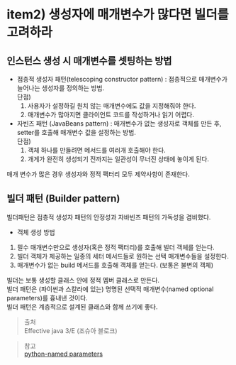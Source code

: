 # item2) 생성자에 매개변수가 많다면 빌더를 고려하라  

## 인스턴스 생성 시 매개변수를 셋팅하는 방법  
* 점층적 생성자 패턴(telescoping constructor pattern) : 점층적으로 매개변수가 늘어나는 생성자를 정의하는 방법.  
단점)
  1) 사용자가 설정하길 원치 않는 매개변수에도 값을 지정해줘야 한다.
  2) 매개변수가 많아지면 클라이언트 코드를 작성하거나 읽기 어렵다.
* 자빈즈 패턴 (JavaBeans pattern) : 매개변수가 없는 생성자로 객체를 만든 후, setter를 호출해 매개변수 값을 설정하는 방법.  
단점)
  1) 객체 하나를 만들려면 메서드를 여러개 호출해야 한다.
  2) 개게가 완전히 생성되기 전까지는 일관성이 무너진 상태에 놓이게 된다.
  
매개 변수가 많은 경우 생성자와 정적 팩터리 모두 제약사항이 존재한다.

## 빌더 패턴 (Builder pattern)
빌더패턴은 점층적 생성자 패턴의 안정성과 자바빈즈 패턴의 가독성을 겸비했다.  
* 객체 생성 방법
1) 필수 매개변수만으로 생성자(혹은 정적 팩터리)를 호출해 빌더 객체를 얻는다.
2) 빌더 객체가 제공하는 일종의 세터 메서드들로 원하는 선택 매개변수들을 설정한다.
3) 매개변수가 없는 build 메서드를 호출해 객체를 얻는다. (보통은 불변의 객체)

빌더는 보통 생성할 클래스 안에 정적 멤버 클래스로 만든다.  
빌더 패턴은 (파이썬과 스칼라에 있는) 명명된 선택적 매개변수(named optional parameters)를 흉내낸 것이다.  
빌더 패턴은 계층적으로 설계된 클래스와 함께 쓰기에 좋다.  

> 출처  
Effective java 3/E (조슈아 블로크)

>참고  
[python-named parameters](https://treyhunner.com/2018/04/keyword-arguments-in-python/)
 